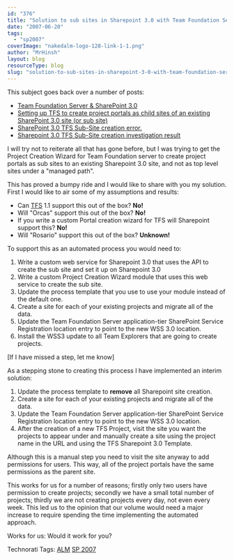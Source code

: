 ```yaml
---
id: "376"
title: "Solution to sub sites in Sharepoint 3.0 with Team Foundation Server"
date: "2007-06-20"
tags:
  - "sp2007"
coverImage: "nakedalm-logo-128-link-1-1.png"
author: "MrHinsh"
layout: blog
resourceType: blog
slug: "solution-to-sub-sites-in-sharepoint-3-0-with-team-foundation-server"
---
```


This subject goes back over a number of posts:

- [](http://blog.hinshelwood.com/archive/2007/05/31/Team-Foundation-Server-amp-SharePoint-3.0.aspx "Click To View Entry")[Team Foundation Server & SharePoint 3.0](http://blog.hinshelwood.com/archive/2007/05/31/Team-Foundation-Server-amp-SharePoint-3.0.aspx)
- [Setting up TFS to create project portals as child sites of an existing SharePoint 3.0 site (or sub site)](http://blog.hinshelwood.com/archive/2007/05/31/Setting-up-TFS-to-create-project-portals-as-child-sites.aspx)
- [SharePoint 3.0 TFS Sub-Site creation error.](http://blog.hinshelwood.com/archive/2007/06/07/SharePoint-3.0-TFS-Sub-Site-creation-error.aspx)
- [Sharepoint 3.0 TFS Sub-Site creation investigation result](http://blog.hinshelwood.com/archive/2007/06/16/Sharepoint-3.0-TFS-Sub-Site-creation-investigation-result.aspx)

I will try not to reiterate all that has gone before, but I was trying to get the Project Creation Wizard for Team Foundation server to create project portals as sub sites to an existing Sharepoint 3.0 site, and not as top level sites under a "managed path".

This has proved a bumpy ride and I would like to share with you my solution. First I would like to air some of my assumptions and results:

- Can [TFS](http://msdn2.microsoft.com/en-us/teamsystem/aa718934.aspx "Team Foundation Server") 1.1 support this out of the box? **No!**
- Will "Orcas" support this out of the box? **No!**
- If you write a custom Portal creation wizard for TFS will Sharepoint support this? **No!**
- Will "Rosario" support this out of the box? **Unknown!**

To support this as an automated process you would need to:

1. Write a custom web service for Sharepoint 3.0 that uses the API to create the sub site and set it up on Sharepoint 3.0
2. Write a custom Project Creation Wizard module that uses this web service to create the sub site.
3. Update the process template that you use to use your module instead of the default one.
4. Create a site for each of your existing projects and migrate all of the data.
5. Update the Team Foundation Server application-tier SharePoint Service Registration location entry to point to the new WSS 3.0 location.
6. Install the WSS3 update to all Team Explorers that are going to create projects.

\[If I have missed a step, let me know\]

As a stepping stone to creating this process I have implemented an interim solution:

1. Update the process template to **remove** all Sharepoint site creation.
2. Create a site for each of your existing projects and migrate all of the data.
3. Update the Team Foundation Server application-tier SharePoint Service Registration location entry to point to the new WSS 3.0 location.
4. After the creation of a new TFS Project, visit the site you want the projects to appear under and manually create a site using the project name in the URL and using the TFS Sharepoint 3.0 Template.

Although this is a manual step you need to visit the site anyway to add permissions for users. This way, all of the project portals have the same permissions as the parent site.

This works for us for a number of reasons; firstly only two users have permission to create projects; secondly we have a small total number of projects; thirdly we are not creating projects every day, not even every week. This led us to the opinion that our volume would need a major increase to require spending the time implementing the automated approach.

Works for us: Would it work for you?

Technorati Tags: [ALM](http://technorati.com/tags/ALM) [SP 2007](http://technorati.com/tags/SP+2007)

